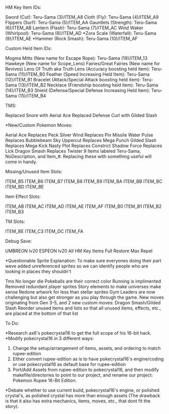 HM Key Item IDs:

Sword (Cut): Teru-Sama (3)/ITEM_A8
Cloth (Fly): Teru-Sama (4)/ITEM_A9
Flippers (Surf): Teru-Sama (5)/ITEM_AA
Gauntlets (Strength): Teru-Sama (6)/ITEM_AB
Lantern (Flash): Teru-Sama (7)/ITEM_AC
Wind Waker (Whirlpool): Teru-Sama (8)/ITEM_AD
*Zora Scale (Waterfall): Teru-Sama (9)/ITEM_AE
*Hammer (Rock Smash): Teru-Sama (10)/ITEM_AF

Custom Held Item IDs:

Mogma Mitts (New name for Escape Rope): Teru-Sama (19)/ITEM_13
Hawkeye (New name for Scope_Lens)
Fairies/Great Fairies (New name for Revives)
Lens Of Truth aka Truth Lens (Accuracy boosting held item): Teru-Sama (11)/ITEM_B0
Feather (Speed Increasing Held Item): Teru-Sama (12)/ITEM_B1
Bracelet (Attack/Special Attack boosting held item): Teru-Sama (13)/ITEM_B2
Necklace (Friendship boosting held item): Teru-Sama (14)/ITEM_B3
Shield (Defense/Special Defense Increasing Held Item): Teru-Sama (15)/ITEM_B4

TMS:

Replaced Snore with Aerial Ace
Replaced Defense Curl with Gilded Slash

*New/Custom Pokemon Moves:

Aerial Ace Replaces Peck
Silver Wind Replaces Pin Missile
Water Pulse Replaces Bubblebeam
Sky Uppercut Replaces Mega Punch
Gilded Slash Replaces Mega Kick
Nasty Plot Replaces Constrict
Shadow Force Replaces Lick
Dragon Smash Replaces Twister
9 Items labeled Teru-Sama, NoDescription, and Item_#. Replacing these with something useful will come in handy. 

Missing/Unused Item Slots:

ITEM_B5
ITEM_B6
ITEM_B7
ITEM_B8
ITEM_B9
ITEM_BA
ITEM_BB
ITEM_BC
ITEM_BD
ITEM_BE

Item Effect Slots:

ITEM_AB
ITEM_AC
ITEM_AD
ITEM_AE
ITEM_AF
ITEM_B0
ITEM_B1
ITEM_B2
ITEM_B3

TM Slots:

ITEM_BE
ITEM_C3
ITEM_DC
ITEM_FA

Debug Save:

UMBREON lv20
ESPEON lv20
All HM Key Items
Full Restore
Max Repel


*Questionable Sprite Explanation:
To make sure everyones doing their part weve added unreferenced 
sprites so we can identify people who are looking in places they shouldn't

Tms No longer die
Pokeballs are their correct color
Running is implimented
Removed redundant player sprites
Story elements to make universes make sense
Redone artwork for less than stellar sprites
Gym Leaders are now challenging but also get stronger as you play through the game. 
New moves originating from Gen 3-5, and 2 new custom moves: Dragon Smash/Gilded Slash
Reorder unused items and lists so that all unused items, effects, etc., are placed at the bottom of that list

To Do: 

*Research ax6's pokecrystal16 to get the full scope of his 16-bit hack.
*Modify pokecrystal16 in 3 different ways:

1. Change the setup/arrangement of items, assets, and ordering to match rupee-edition
2. Either convert rupee-edition as is to have pokecrystal16's engine/coding or use pokecrystal16 as default base for rupee-edition
3. Port/Add Assets from rupee-edition to pokecrystal16, and then modify makefile/directories to point to our project, and rename our project: Pokemon Rupee 16-Bit Edition.

*Debate whether to use current build, pokecrystal16's engine, or polished crystal's, as polished crystal has more than enough assets (The drawback is that it also has extra mechanics, items, moves, etc., that dont fit the story).
